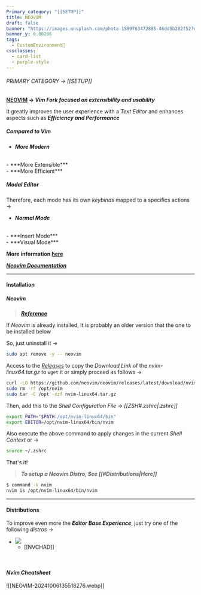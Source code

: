 ```yaml
---
Primary_category: "[[SETUP]]"
title: NEOVIM
draft: false
banner: "https://images.unsplash.com/photo-1589763472885-46dd5b282f52?q=80&w=1748&auto=format&fit=crop&ixlib=rb-4.0.3&ixid=M3wxMjA3fDB8MHxwaG90by1wYWdlfHx8fGVufDB8fHx8fA%3D%3D"
banner_y: 0.88286
tags:
  - CustomEnvironment🦜
cssclasses:
  - card-list
  - purple-style
---
```


###### PRIMARY CATEGORY → [[SETUP]]

**[NEOVIM](https://github.com/neovim/neovim) → *Vim Fork focused on extensibility and usability***

It greatly improves the user experience with a _Text Editor_ and enhances aspects such as ***Efficiency and Performance***

##### Compared to *Vim*

- ***More Modern***
<br>
- ***More Extensible***
<br>
- ***More Efficient***

##### Modal Editor

Therefore, each mode has its own _keybinds_ mapped to a specifics actions →

- ***Normal Mode*** 
<br>
- ***Insert Mode***
<br>
- ***Visual Mode***

**More information [here](https://github.com/neovim/neovim)**

***[Neovim Documentation](https://neovim.io/doc/)***

---

#### Installation

##### *Neovim*

> ***[Reference](https://github.com/neovim/neovim/blob/master/INSTALL.md#linux)***

If *Neovim* is already installed, It is probably an older version that the one to be installed below

So, just uninstall it →

```bash
sudo apt remove -y -- neovim
```

Access to the *[Releases](https://github.com/neovim/neovim/releases)* to copy the _Download Link_ of the *nvim-linux64.tar.gz* to `wget` it or simply proceed as follows →

```bash
curl -LO https://github.com/neovim/neovim/releases/latest/download/nvim-linux64.tar.gz
sudo rm -rf /opt/nvim
sudo tar -C /opt -xzf nvim-linux64.tar.gz
```

Then, add this to the _Shell Configuration File_ → _[[ZSH#*.zshrc*|.zshrc]]_

```bash title="~/.zshrc"
export PATH="$PATH:/opt/nvim-linux64/bin"
export EDITOR=/opt/nvim-linux64/bin/nvim
```

Also execute the above command to apply changes in the current _Shell Context_ or →

```bash
source ~/.zshrc
```

That's it!

> ***To setup a Neovim Distro, See [[#Distributions|Here]]***

```bash
$ command -V nvim
nvim is /opt/nvim-linux64/bin/nvim
```

---

#### Distributions

To improve even more the ***Editor Base Experience***, just try one of the following _distros_ →

- ![](https://img.freepik.com/premium-photo/living-bust-portrait-v-vendetta-illustration-high-quality-detailed-art-nouveau-style_1157627-165.jpg)
	- [[NVCHAD]]

<br>

#### *Nvim Cheatsheet*

![[NEOVIM-20241006135518276.webp]]